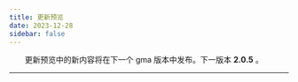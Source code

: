 ```yaml
---
title: 更新预览
date: 2023-12-28
sidebar: false
---
```


&emsp;　更新预览中的新内容将在下一个 gma 版本中发布。下一版本 **2.0.5** 。

---

